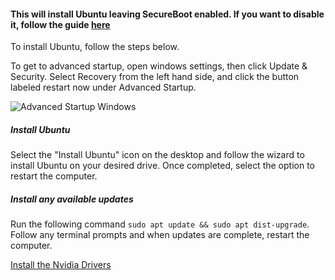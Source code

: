 #### This will install Ubuntu leaving SecureBoot enabled. If you want to disable it, follow the guide [here](SecureBootOff.md)

To install Ubuntu, follow the steps below. 

To get to advanced startup, open windows settings, then click Update & Security. Select Recovery from the left hand side, and click the button labeled restart now under Advanced Startup. 

![Advanced Startup Windows](https://raw.githubusercontent.com/kfechter/LegionY530Ubuntu/ab92b30dcb6e4ec996fdbd1db41022106beaf51e/Images/windowsSettings.PNG "Advanced Startup")


 <BootMenu/>
   <BootSelection/>
     
     
     
##### Install Ubuntu

Select the "Install Ubuntu" icon on the desktop and follow the wizard to install Ubuntu on your desired drive. Once completed, select the option to restart the computer.

##### Install any available updates

Run the following command `sudo apt update && sudo apt dist-upgrade`. Follow any terminal prompts and when updates are complete, restart the computer.

[Install the Nvidia Drivers](NvidiaConfig.md)
